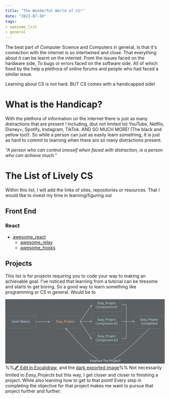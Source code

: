 ```yaml
---
title: "The Wonderful World of CS!"
date: "2023-07-10"
tags:
- awesome_list
- general
---
```


The best part of Computer Science and Computers in general, Is that it's connection with the internet is so intertwined and close. That everything about it can be learnt on the internet. From the issues faced on the hardware side, To bugs or errors faced on the software side. All of which fixed by the help a plethora of online forums and people who had faced a similar issue.

Learning about CS is not hard. BUT CS comes with a handicapped side!
# What is the Handicap?
With the plethora of information on the internet there is just as many distractions that are present !
Including, (but not limited to) YouTube, Netflix, Disney+, Spotify, Instagram, TikTok. AND SO MUCH MORE! (The black and yellow too!). 
So while a person can just as easily learn something, It is just as hard to commit to learning when there are so many distractions present.

_"A person who can control oneself when faced with distraction, is a person who can achieve much."_

# The List of Lively CS
Within this list, I will add the links of sites, repositories or resources. That I would like to invest my time in learning/figuring out

## Front End
### React
- [awesome_react](https://github.com/enaqx/awesome-react#readme)
	- [awesome_relay](https://github.com/expede/awesome-relay#readme)
	- [awesome_hooks](https://github.com/glauberfc/awesome-react-hooks#readme)

## Projects
This list is for projects requiring you to code your way to making an achievable goal.
I've noticed that learning from a tutorial can be tiresome and starts to get boring. So a good way to learn something like programming or CS in general. Would be to

![](notes/1.General/attachments/The%20Wonderful%20World%20of%20CS!%202023-07-01%2000.52.51.excalidraw.svg)
%%[🖋 Edit in Excalidraw](notes/1.General/attachments/The%20Wonderful%20World%20of%20CS!%202023-07-01%2000.52.51.excalidraw.md), and the [dark exported image](notes/1.General/attachments/The%20Wonderful%20World%20of%20CS!%202023-07-01%2000.52.51.excalidraw.dark.svg.md)%%
Not necessarily limited to _Easy_Projects_ but this way, I get closer and closer to finishing a project. While also learning how to get to that point!
Every step in completing the objective for that project makes me want to pursue that project further and further.
